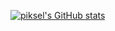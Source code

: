 [![piksel's GitHub stats](https://github-readme-stats.vercel.app/api?username=piksel&show_icons=true&theme=jolly&bg_color=20,1b0039,300060,006250&title_color=66D9EF&text_color=e5dcced0&icon_color=F92672)](https://github.com/anuraghazra/github-readme-stats)
